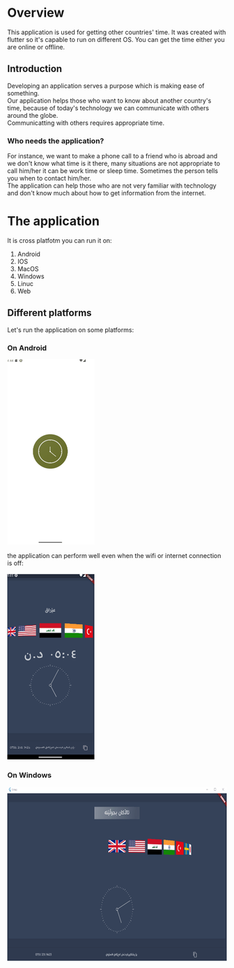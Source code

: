 # Overview

This application is used for getting other countries' time.
It was created with flutter so it's capable to run on different OS.
You can get the time either you are online or offline.

## Introduction

Developing an application serves a purpose which is making ease of something.<br />
Our application helps those who want to know about another country's time, because of today's technology we can communicate with others around the globe.<br /> Communicatting with others requires appropriate time.


### Who needs the application?

For instance, we want to make a phone call to a friend who is abroad and we don't know what time is it there, many situations are not appropriate to call him/her it can be work time or sleep time. Sometimes the person tells you when to contact him/her.<br />
The application can help those who are not very familiar with technology and don't know much about how to get information from the internet.<br />

# The application
It is cross platfotm you can run it on:
<ol>
<li>Android</li>
<li>IOS</li>
<li>MacOS</li>
<li>Windows</li>
<li>Linuc</li>
<li>Web</li>
</ol>

## Different platforms
Let's run the application on some platforms:

### On Android

<img src="https://github.com/shahramadalat/Assets/blob/main/RunOnMobileExample.gif" width="200" height="425" />

the application can perform well even when the wifi or internet connection is off: <br /><br />
<img src="https://github.com/shahramadalat/Assets/blob/main/RunWithoutWifi.gif" width="200" height="425" />

### On Windows
<img src="https://github.com/shahramadalat/Assets/blob/main/OnWindows.gif" width="700" height="400" />
















